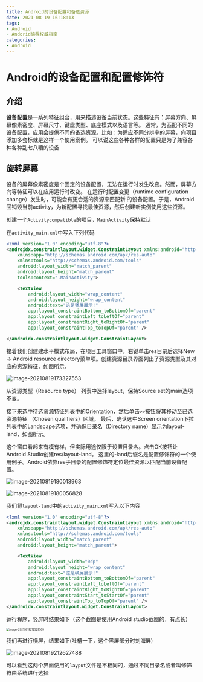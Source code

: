 ```yaml
---
title: Android的设备配置和备选资源
date: 2021-08-19 16:18:13
tags:
- Android
- Andorid编程权威指南
categories:
- Android
---
```


# Android的设备配置和配置修饰符

## 介绍

**设备配置**是一系列特征组合，用来描述设备当前状态。这些特征有：屏幕方向、屏幕像素密度、屏幕尺寸、键盘类型、底座模式以及语言等。 通常，为匹配不同的设备配置，应用会提供不同的备选资源。比如：为适应不同分辨率的屏幕，向项目添加多套标就是这样一个使用案例。 可以说这些各种各样的配置只是为了兼容各种各种乱七八糟的设备

<!--more-->

## 旋转屏幕

设备的屏幕像素密度是个固定的设备配置，无法在运行时发生改变。然而，屏幕方向等特征可以在应用运行时改变。 在运行时配置变更（runtime configuration change）发生时，可能会有更合适的资源来匹配新 的设备配置。于是，Android回销毁当前activity，为新配置寻找最佳资源，然后创建新实例使用这些资源。

创建一个`Activitycompatible`的项目，`MainActivity`保持默认

在`activity_main.xml`中写入下列代码

```xml
<?xml version="1.0" encoding="utf-8"?>
<androidx.constraintlayout.widget.ConstraintLayout xmlns:android="http://schemas.android.com/apk/res/android"
    xmlns:app="http://schemas.android.com/apk/res-auto"
    xmlns:tools="http://schemas.android.com/tools"
    android:layout_width="match_parent"
    android:layout_height="match_parent"
    tools:context=".MainActivity">

    <TextView
        android:layout_width="wrap_content"
        android:layout_height="wrap_content"
        android:text="这是竖屏展示!"
        app:layout_constraintBottom_toBottomOf="parent"
        app:layout_constraintLeft_toLeftOf="parent"
        app:layout_constraintRight_toRightOf="parent"
        app:layout_constraintTop_toTopOf="parent" />

</androidx.constraintlayout.widget.ConstraintLayout>
```

接着我们创建建水平模式布局，在项目工具窗口中，右键单击res目录后选择New → Android resource directory菜单项。创建资源目录界面列出了资源类型及其对应的资源特征，如图所示。

![image-20210819173327553](https://cdn.jsdelivr.net/gh/bugcat9/blog-image-bed@main/android/image-20210819173327553.png)

从资源类型（Resource type） 列表中选择layout，保持Source set的main选项不变。

接下来选中待选资源特征列表中的Orientation，然后单击`>>`按钮将其移动至已选资源特征 （Chosen qualifiers）区域。 最后，确认选中Screen orientation下拉列表中的Landscape选项，并确保目录名（Directory  name）显示为layout-land，如图所示。

这个窗口看起来有模有样，但实际用途仅限于设置目录名。点击OK按钮让Android Studio创建res/layout-land。 这里的-land后缀名是配置修饰符的一个使用例子。Android依靠res子目录的配置修饰符定位最佳资源以匹配当前设备配置。

![image-20210819180013963](https://cdn.jsdelivr.net/gh/bugcat9/blog-image-bed@main/android/image-20210819180013963.png)

![image-20210819180056828](https://cdn.jsdelivr.net/gh/bugcat9/blog-image-bed@main/android/image-20210819180056828.png)

我们将`layout-land`中的`activity_main.xml`写入以下内容

```xml
<?xml version="1.0" encoding="utf-8"?>
<androidx.constraintlayout.widget.ConstraintLayout xmlns:android="http://schemas.android.com/apk/res/android"
    xmlns:app="http://schemas.android.com/apk/res-auto"
    xmlns:tools="http://schemas.android.com/tools"
    android:layout_width="match_parent"
    android:layout_height="match_parent">

    <TextView
        android:layout_width="0dp"
        android:layout_height="wrap_content"
        android:text="这是横屏展示!"
        app:layout_constraintBottom_toBottomOf="parent"
        app:layout_constraintLeft_toLeftOf="parent"
        app:layout_constraintRight_toRightOf="parent"
        app:layout_constraintStart_toStartOf="parent"
        app:layout_constraintTop_toTopOf="parent" />
</androidx.constraintlayout.widget.ConstraintLayout>
```

运行程序，竖屏时结果如下（这个截图是使用Android studio截图的，有点长）

<img src="https://cdn.jsdelivr.net/gh/bugcat9/blog-image-bed@main/android/image-20210819212529509.png" alt="image-20210819212529509" style="zoom:50%;" />

我们再进行横屏，结果如下(吐槽一下，这个黑屏部分时刘海屏)

![image-20210819212627488](https://cdn.jsdelivr.net/gh/bugcat9/blog-image-bed@main/android/image-20210819212627488.png)

可以看到这两个界面使用的`layput`文件是不相同的，通过不同目录名或者叫修饰符由系统进行选择

